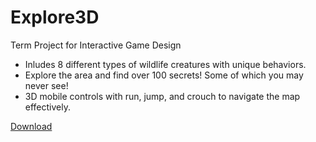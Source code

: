 # Explore3D
Term Project for Interactive Game Design
* Inludes 8 different types of wildlife creatures with unique behaviors.
* Explore the area and find over 100 secrets! Some of which you may never see!
* 3D mobile controls with run, jump, and crouch to navigate the map effectively.

<a href="" download>Download</a><br>

